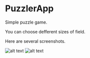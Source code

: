 # PuzzlerApp

Simple puzzle game.

You can choose defferent sizes of field.

Here are several screenshots.

![alt text](https://user-images.githubusercontent.com/22727198/100734997-2d8bf980-33d9-11eb-9d3b-0d27314c1f1a.png)     ![alt text](https://user-images.githubusercontent.com/22727198/100735004-2fee5380-33d9-11eb-97ac-4ef2a2012e59.png)

